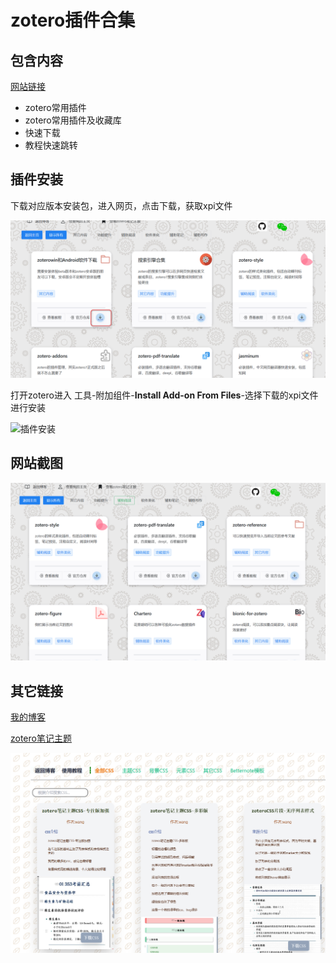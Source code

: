 # zotero插件合集

## 包含内容

[网站链接](https://test.wk8686.top/)

- zotero常用插件
- zotero常用插件及收藏库
- 快速下载
- 教程快速跳转

## 插件安装

下载对应版本安装包，进入网页，点击下载，获取xpi文件

![xpi文件](public/pic/1732248320429.png)

打开zotero进入  工具-附加组件-**Install Add-on From Files**-选择下载的xpi文件进行安装

![插件安装](https://pic-go-42.oss-cn-guangzhou.aliyuncs.com/img/20231215111835.png)

## 网站截图

![网站截图](public/webcontent.png)

## 其它链接

[我的博客](https://www.wk8686.top)

[zotero笔记主题](https://zottheme.wk8686.top/)

![截图示意](public/pic/1732192044580.png)